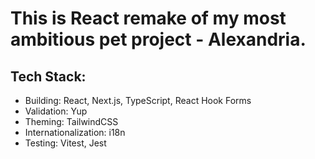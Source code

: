 # This is React remake of my most ambitious pet project - Alexandria.

## Tech Stack:

- Building: React, Next.js, TypeScript, React Hook Forms
- Validation: Yup
- Theming: TailwindCSS
- Internationalization: i18n
- Testing: Vitest, Jest
